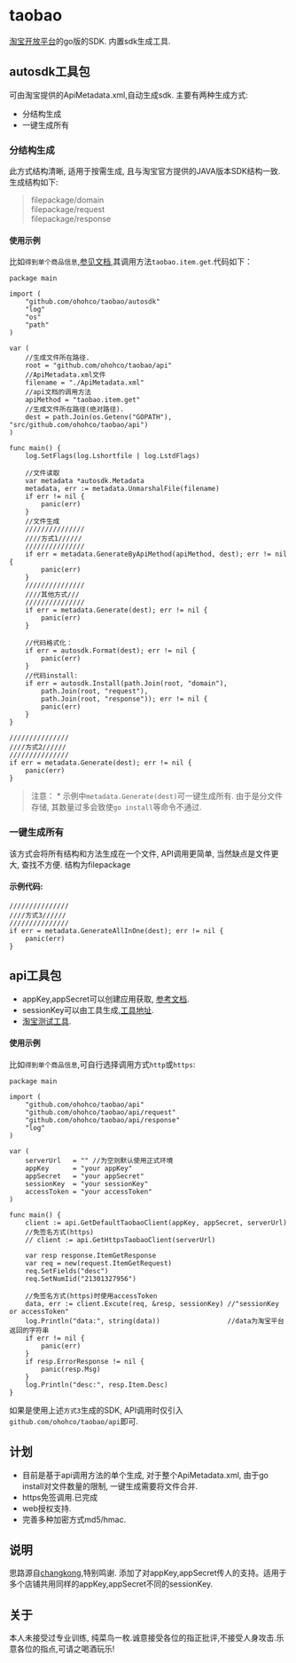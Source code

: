 # taobao
[淘宝开放平台](http://open.taobao.com/api/api_list.htm)的go版的SDK. 内置sdk生成工具.

## autosdk工具包
可由淘宝提供的ApiMetadata.xml,自动生成sdk.
主要有两种生成方式:
* 分结构生成
* 一键生成所有

### 分结构生成
此方式结构清晰, 适用于按需生成, 且与淘宝官方提供的JAVA版本SDK结构一致. 
生成结构如下:
> filepackage/domain  
  filepackage/request  
  filepackage/response  

#### 使用示例
比如`得到单个商品信息`,[参见文档](http://open.taobao.com/api/api_cat_detail.htm?spm=a219a.7386789.0.0.8MDkjq&cat_id=4&category_id=102),其调用方法`taobao.item.get`.代码如下：
~~~
package main

import (
	"github.com/ohohco/taobao/autosdk"
	"log"
	"os"
	"path"
)

var (
	//生成文件所在路径.
	root = "github.com/ohohco/taobao/api"
	//ApiMetadata.xml文件
	filename = "./ApiMetadata.xml"
	//api文档的调用方法
	apiMethod = "taobao.item.get"
	//生成文件所在路径(绝对路径).
	dest = path.Join(os.Getenv("GOPATH"), "src/github.com/ohohco/taobao/api")
)

func main() {
	log.SetFlags(log.Lshortfile | log.LstdFlags)

	//文件读取
	var metadata *autosdk.Metadata
	metadata, err := metadata.UnmarshalFile(filename)
	if err != nil {
		panic(err)
	}
	//文件生成
	///////////////
	////方式1//////
	///////////////
	if err = metadata.GenerateByApiMethod(apiMethod, dest); err != nil {
		panic(err)
	}
	///////////////
	////其他方式///
	///////////////
	if err = metadata.Generate(dest); err != nil {
		panic(err)
	}

	//代码格式化：
	if err = autosdk.Format(dest); err != nil {
		panic(err)
	}
	//代码install:
	if err = autosdk.Install(path.Join(root, "domain"),
		path.Join(root, "request"),
		path.Join(root, "response")); err != nil {
		panic(err)
	}
}
~~~
```
///////////////
////方式2//////
///////////////
if err = metadata.Generate(dest); err != nil {
	panic(err)
}
```
> 注意：
	* 示例中`metadata.Generate(dest)`可一键生成所有. 由于是分文件存储, 其数量过多会致使`go install`等命令不通过.
### 一键生成所有
该方式会将所有结构和方法生成在一个文件, API调用更简单, 当然缺点是文件更大, 查找不方便.
结构为filepackage
#### 示例代码: 
```
///////////////
////方式3//////
///////////////
if err = metadata.GenerateAllInOne(dest); err != nil {
	panic(err)
}
```

## api工具包
* appKey,appSecret可以创建应用获取, [参考文档](http://open.taobao.com/doc/detail.htm?id=101618).
* sessionKey可以由工具生成,[工具地址](http://api.taobao.com/apitools/sessionPage.htm?spm=a219a.7395905.0.10).
* [淘宝测试工具](http://api.taobao.com/apitools/apiTools.htm?spm=a219a.7386781.0.0.0WxMxQ).

#### 使用示例
比如`得到单个商品信息`,可自行选择调用方式`http`或`https`:
~~~
package main

import (
	"github.com/ohohco/taobao/api"
	"github.com/ohohco/taobao/api/request"
	"github.com/ohohco/taobao/api/response"
	"log"
)

var (
	serverUrl   = "" //为空则默认使用正式环境
	appKey      = "your appKey"
	appSecret   = "your appSecret"
	sessionKey  = "your sessionKey"
	accessToken = "your accessToken"
)

func main() {
	client := api.GetDefaultTaobaoClient(appKey, appSecret, serverUrl)
	//免签名方式(https)
	// client := api.GetHttpsTaobaoClient(serverUrl)

	var resp response.ItemGetResponse
	var req = new(request.ItemGetRequest)
	req.SetFields("desc")
	req.SetNumIid("21301327956")

	//免签名方式(https)时使用accessToken
	data, err := client.Excute(req, &resp, sessionKey) //"sessionKey or accessToken"
	log.Println("data:", string(data))                 //data为淘宝平台返回的字符串
	if err != nil {
		panic(err)
	}
	if resp.ErrorResponse != nil {
		panic(resp.Msg)
	}
	log.Println("desc:", resp.Item.Desc)
}
~~~
如果是使用上述`方式3`生成的SDK, API调用时仅引入`github.com/ohohco/taobao/api`即可.

## 计划
* 目前是基于api调用方法的单个生成, 对于整个ApiMetadata.xml, 由于go install对文件数量的限制, 一键生成需要将文件合并.
* https免签调用.已完成
* web授权支持.
* 完善多种加密方式md5/hmac.

## 说明
思路源自[changkong](https://github.com/changkong/open_taobao),特别鸣谢.
添加了对appKey,appSecret传人的支持。适用于多个店铺共用同样的appKey,appSecret不同的sessionKey.

## 关于
本人未接受过专业训练, 纯菜鸟一枚.诚意接受各位的指正批评,不接受人身攻击.乐意各位的指点,可请之喝酒玩乐!
